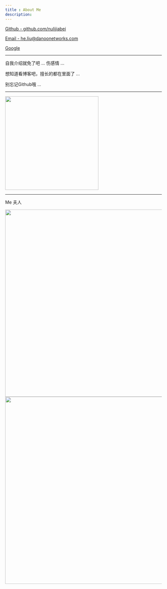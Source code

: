 ```yaml
---
title : About Me
description:
---
```


<a href="https://github.com/nulijiabei">Github - github.com/nulijiabei</a> 

<a href="mailto:he.liu@danoonetworks.com">Email - he.liu@danoonetworks.com</a>

<a href="https://objects.dreamhost.com/goo/index.html">Google</a>

---

自我介绍就免了吧 ... 伤感情 ...

想知道看博客吧，擅长的都在里面了 ...

别忘记Github哦 ...

---

<img src="{{urls.media}}/qrcode.png" alt="" width="300">

---

Me 夫人

<img src="{{urls.media}}/1.jpg" alt="" width="600">

<img src="{{urls.media}}/2.jpg" alt="" width="600">

